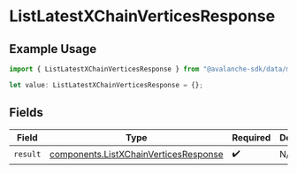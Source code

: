 # ListLatestXChainVerticesResponse

## Example Usage

```typescript
import { ListLatestXChainVerticesResponse } from "@avalanche-sdk/data/models/operations";

let value: ListLatestXChainVerticesResponse = {};
```

## Fields

| Field                                                                                          | Type                                                                                           | Required                                                                                       | Description                                                                                    |
| ---------------------------------------------------------------------------------------------- | ---------------------------------------------------------------------------------------------- | ---------------------------------------------------------------------------------------------- | ---------------------------------------------------------------------------------------------- |
| `result`                                                                                       | [components.ListXChainVerticesResponse](../../models/components/listxchainverticesresponse.md) | :heavy_check_mark:                                                                             | N/A                                                                                            |